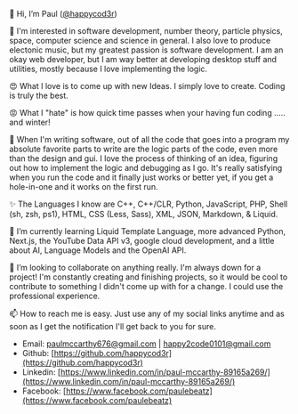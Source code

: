 👋 Hi, I’m Paul ([@happycod3r](https://www.github.com/happycod3r))

👀 I'm interested in software development, number theory, particle physics, space, computer science and science in general.
I also love to produce electonic music, but my greatest passion is software development. I am an okay web developer, but
I am way better at developing desktop stuff and utilities, mostly because I love implementing the logic.

😍 What I love is to come up with new Ideas. I simply love to create. Coding is truly the best.

😡 What I "hate" is how quick time passes when your having fun coding ..... and winter!

💞️ When I'm writing software, out of all the code that goes into a program my absolute favorite parts to write are the logic
parts of the code, even more than the design and gui. I love the process of thinking of an idea, figuring out how to implement
the logic and debugging as I go. It's really satisfying when you run the code and it finally just works or better yet, if
you get a hole-in-one and it works on the first run.    

✨ The Languages I know are C++, C++/CLR, Python, JavaScript, PHP, Shell (sh, zsh, ps1), HTML, CSS (Less, Sass), XML, JSON, 
Markdown, & Liquid.

🌱 I’m currently learning Liquid Template Language, more advanced Python, Next.js, the YouTube Data API v3, google cloud development,
and a little about AI, Language Models and the OpenAI API.

💞️ I’m looking to collaborate on anything really. I'm always down for a project! I'm constantly creating and finishing projects,
so it would be cool to contribute to something I didn't come up with for a change. I could use the professional experience.

📫 How to reach me is easy. Just use any of my social links anytime and as soon as I get the notification I'll get back to 
you for sure. 
- Email: [paulmccarthy676@gmail.com](mailto:paulmccarthy676@gmail.com) | [happy2code0101@gmail.com](happy2code0101@gmail.com)
- Github: [https://github.com/happycod3r](https://github.com/happycod3r)
- Linkedin: [https://www.linkedin.com/in/paul-mccarthy-89165a269/](https://www.linkedin.com/in/paul-mccarthy-89165a269/)
- Facebook: [https://www.facebook.com/paulebeatz](https://www.facebook.com/paulebeatz)

<!---
happycod3r/happycod3r is a ✨ special ✨ repository because its `README.md` (this file) appears on your GitHub profile.
You can click the Preview link to take a look at your changes.
--->
